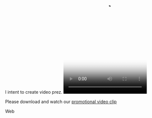 
I intent to create video prez.
<video poster="video.jpg" height="480" width="270" preload="auto" controls autoplay loop>
<source [src=(https://drive.google.com/file/d/1ZHeBTjQSEIB7oT3VJiHnhVkAyhpNLshW/view?usp=drivesdk)" type="video/mp4">
<source src="video.webm" type="video/webm">
<source src="video.ogv" type="video/ogg">
<p>Please download and watch our <a href="(https://drive.google.com/file/d/1ZHeBTjQSEIB7oT3VJiHnhVkAyhpNLshW/view?usp=drivesdk)">promotional video clip</a></p>
</video>
Web 
